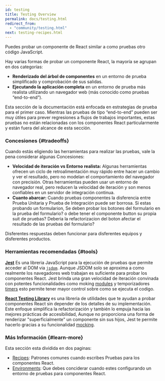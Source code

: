 ```yaml
---
id: testing
title: Testing Overview
permalink: docs/testing.html
redirect_from:
  - "community/testing.html"
next: testing-recipes.html
---
```


Puedes probar un componente de React similar a como pruebas otro código JavaScript.


Hay varias formas de probar un componente React, la mayoría se agrupan en dos categorías:

* **Renderizado del árbol de componentes** en un entorno de prueba simplificado y comprobación de sus salidas.
* **Ejecutando la aplicación completa** en un entorno de prueba más realista utilizando un navegador web (más conocido como pruebas “end-to-end”).

Esta sección de la documentación está enfocada en estrategias de prueba para el primer caso. Mientras las pruebas de tipo “end-to-end” pueden ser muy útiles para prever regresiones a flujos de trabajos importantes, estas pruebas no están relacionadas con los componentes React particularmente y están fuera del alcance de esta sección.

### Concesiones {#tradeoffs}


Cuando estás eligiendo las herramientas para realizar las pruebas, vale la pena considerar algunas Concesiones:

* **Velocidad de iteración vs Entorno realista:** Algunas herramientas ofrecen un ciclo de retroalimentación muy rápido entre hacer un cambio y ver el resultado, pero no modelan el comportamiento del navegador con precisión. Otras herramientas pueden usar un entorno de navegador real, pero reducen la velocidad de iteración y son menos confiables en un servidor de integración continua.
* **Cuanto abarcar:** Cuando pruebas componentes la disferencia entre Prueba Unitaria y Prueba de Integración puede ser borrosa. Si estas probando un formularion, Se deben probar los botones del formulario en la prueba del formulario? o debe tener el componente button su propia suit de pruebas? Deberia la refactorizacion del boton afectar el resultado de las pruebas del formulario?

Disferentes respuestas deben funcionar para disferentes equipos y disferentes productos.

### Herramientas recomendadas {#tools}

**[Jest](https://facebook.github.io/jest/)** Es una libreria JavaScript para la ejecución de pruebas que permite acceder al DOM via [`jsdom`](#mocking-a-rendering-surface). Aunque JSDOM solo se aproxima a como realmente los  navegadores web trabajan es suficiente para probar los componentes React. Jest brinda una gran velocidad de iteración convinada con potentes funcionalidades como moking [modules](#mocking-modules) y temporizadores [timers](#mocking-timers) esto permite tener mayor control sobre como se ejecuta el codigo.

**[React Testing Library](https://testing-library.com/react)** es una libreria de utilidades que te ayudan a probar componentes React sin depender de los detalles de su implementación. Este enfoque simplifica la refactorización y también lo empuja hacia las mejores prácticas de accesibilidad, Aunque no proporciona una forma de renderizar "superficialmente" un componente sin sus hijos, Jest te permite hacerlo  gracias a su funcionalidad [mocking](/docs/testing-recipes.html#mocking-modules).

### Más Información {#learn-more}

Esta sección esta dividida en dos paginas:

- [Recipes](/docs/testing-recipes.html): Patrones comunes cuando escribes Pruebas para los componentes React.
- [Environments](/docs/testing-environments.html): Que debes conciderar cuando estes configurando un entorno de pruebas para componentes React.
